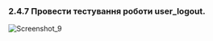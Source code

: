 ### 2.4.7 Провести тестування роботи user_logout.

![Screenshot_9](https://github.com/user-attachments/assets/5c9dde65-4e11-44d0-924a-302146f55718)
